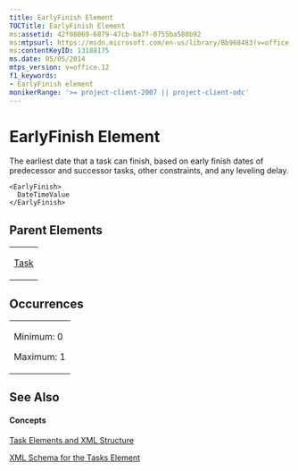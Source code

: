 ```yaml
---
title: EarlyFinish Element
TOCTitle: EarlyFinish Element
ms:assetid: 42f08069-6879-47cb-ba7f-0755ba580b92
ms:mtpsurl: https://msdn.microsoft.com/en-us/library/Bb968483(v=office.12)
ms:contentKeyID: 13188175
ms.date: 05/05/2014
mtps_version: v=office.12
f1_keywords:
- EarlyFinish element
monikerRange: '>= project-client-2007 || project-client-odc'
---
```


# EarlyFinish Element




The earliest date that a task can finish, based on early finish dates of predecessor and successor tasks, other constraints, and any leveling delay.

    <EarlyFinish>
      DateTimeValue
    </EarlyFinish>

## Parent Elements

<table>
<colgroup>
<col style="width: 100%" />
</colgroup>
<tbody>
<tr class="odd">
<td><p><a href="bb968487(v=office.12).md">Task</a></p></td>
</tr>
</tbody>
</table>

## Occurrences

<table>
<colgroup>
<col style="width: 100%" />
</colgroup>
<tbody>
<tr class="odd">
<td><p>Minimum: 0</p>
<p>Maximum: 1</p></td>
</tr>
</tbody>
</table>

## See Also

#### Concepts

[Task Elements and XML Structure](bb968475\(v=office.12\).md)

[XML Schema for the Tasks Element](bb968415\(v=office.12\).md)

